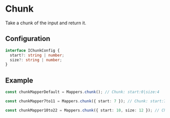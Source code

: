 # Chunk

Take a chunk of the input and return it.

## Configuration

```ts
interface IChunkConfig {
  start?: string | number;
  size?: string | number;
}
```

## Example

```ts
const chunkMapperDefault = Mappers.chunk(); // Chunk: start:0|size:4

const chunkMapper7to11 = Mappers.chunk({ start: 7 }); // Chunk: start:7|size:4

const chunkMapper10to22 = Mappers.chunk({ start: 10, size: 12 }); // Chunk: start:10|size:12
```
